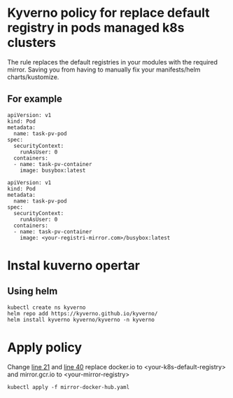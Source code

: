 # Kyverno policy for replace default registry in pods managed k8s clusters

The rule replaces the default registries in your modules with the required mirror.
Saving you from having to manually fix your manifests/helm charts/kustomize.

## For example

```
apiVersion: v1
kind: Pod
metadata:
  name: task-pv-pod
spec:
  securityContext:
    runAsUser: 0
  containers:
  - name: task-pv-container
    image: busybox:latest
```
```
apiVersion: v1
kind: Pod
metadata:
  name: task-pv-pod
spec:
  securityContext:
    runAsUser: 0
  containers:
  - name: task-pv-container
    image: <your-registri-mirror.com>/busybox:latest
```


# Instal kuverno opertar
## Using helm
```
kubectl create ns kyverno
helm repo add https://kyverno.github.io/kyverno/
helm install kyverno kyverno/kyverno -n kyverno
```

# Apply policy
Change [line 21](https://github.com/HuKuToH/kyverno-policy/blob/9be5173cf5aefc3f6e1c830d5f8ef3ad5e6d358a/mirror-docker-hub.yaml#L21) and [line 40](https://github.com/HuKuToH/kyverno-policy/blob/9be5173cf5aefc3f6e1c830d5f8ef3ad5e6d358a/mirror-docker-hub.yaml#L40) replace docker.io to \<your-k8s-default-registry\> and mirror.gcr.io to \<your-mirror-registry\>
```
kubectl apply -f mirror-docker-hub.yaml
```

